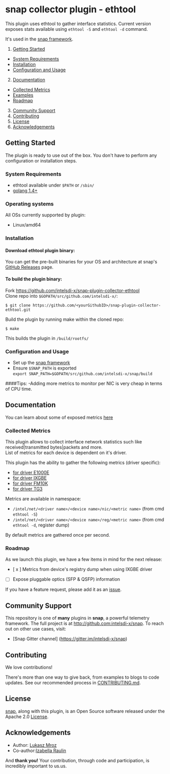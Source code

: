 # snap collector plugin - ethtool

This plugin uses ethtool to gather interface statistics. 																						Current version exposes stats available using `ethtool -S` and `ethtool -d` command.

It's used in the [snap framework](http://github.com:intelsdi-x/snap).

1. [Getting Started](#getting-started)
  * [System Requirements](#system-requirements)
  * [Installation](#installation)
  * [Configuration and Usage](configuration-and-usage)
2. [Documentation](#documentation)
  * [Collected Metrics](#collected-metrics)
  * [Examples](#examples)
  * [Roadmap](#roadmap)
3. [Community Support](#community-support)
4. [Contributing](#contributing)
5. [License](#license-and-authors)
6. [Acknowledgements](#acknowledgements)

## Getting Started

The plugin is ready to use out of the box. You don't have to perform any configuration or installation steps.

### System Requirements

* ethtool available under `$PATH` or `/sbin/`
* [golang 1.4+](https://golang.org/dl/)

### Operating systems
All OSs currently supported by plugin:
* Linux/amd64

### Installation
#### Download ethtool plugin binary:
You can get the pre-built binaries for your OS and architecture at snap's [GitHub Releases](https://github.com/intelsdi-x/snap/releases) page.

#### To build the plugin binary:
Fork https://github.com/intelsdi-x/snap-plugin-collector-ethtool  
Clone repo into `$GOPATH/src/github.com/intelsdi-x/`:

```
$ git clone https://github.com/<yourGithubID>/snap-plugin-collector-ethtool.git
```

Build the plugin by running make within the cloned repo:
```
$ make
```
This builds the plugin in `/build/rootfs/`

### Configuration and Usage
* Set up the [snap framework](https://github.com/intelsdi-x/snap/blob/master/README.md#getting-started)
* Ensure `$SNAP_PATH` is exported  
`export SNAP_PATH=$GOPATH/src/github.com/intelsdi-x/snap/build`

####Tips:
-Adding more metrics to monitor per NIC is very cheap in terms of CPU time.


## Documentation

You can learn about some of exposed metrics [here](https://www.myricom.com/software/myri10ge/397-could-you-explain-the-meanings-of-the-myri10ge-counters-reported-in-the-output-of-ethtool.html)

### Collected Metrics
This plugin allows to collect interface network statistics such like received|transmitted bytes|packets and more.                                                                                                    
List of metrics for each device is dependent on it's driver.

This plugin has the ability to gather the following metrics (driver specific):
* [for driver E1000E](MTS_E1000E.md)
* [for driver IXGBE](MTS_IXGBE.md)
* [for driver FM10K](MTS_FM10K.md)
* [for driver TG3](MTS_TG3.md)

Metrics are available in namespace: 
*	`/intel/net/<driver name>/<device name>/nic/<metric name>` (from cmd `ethtool -S`)
*	`/intel/net/<driver name>/<device name>/reg/<metric name>` (from cmd `ethtool -d`, register dump)

By default metrics are gathered once per second.

### Roadmap
As we launch this plugin, we have a few items in mind for the next release:

- [ x ] Metrics from device's registry dump when using IXGBE driver
- [   ] Expose pluggable optics (SFP & QSFP) information

If you have a feature request, please add it as an [issue](https://github.com/intelsdi-x/snap-plugin-collector-ethtool/issues).

## Community Support
This repository is one of **many** plugins in **snap**, a powerful telemetry framework. The full project is at http://github.com:intelsdi-x/snap.
To reach out on other use cases, visit:
* [Snap Gitter channel] (https://gitter.im/intelsdi-x/snap)

## Contributing
We love contributions!

There's more than one way to give back, from examples to blogs to code updates. See our recommended process in [CONTRIBUTING.md](CONTRIBUTING.md).

## License
[snap](http://github.com:intelsdi-x/snap), along with this plugin, is an Open Source software released under the Apache 2.0 [License](LICENSE).

## Acknowledgements

* Author: 	[Lukasz Mroz](https://github.com/lmroz)
* Co-author:[Izabella Raulin](https://github.com/IzabellaRaulin)

And **thank you!** Your contribution, through code and participation, is incredibly important to us.us.

